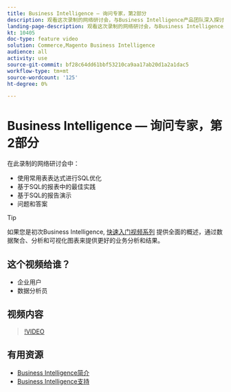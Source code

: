 ```yaml
---
title: Business Intelligence — 询问专家，第2部分
description: 观看这次录制的网络研讨会，与Business Intelligence产品团队深入探讨，包括基于SQL的报告。
landing-page-description: 观看这次录制的网络研讨会，与Business Intelligence产品团队深入探讨，包括基于SQL的报告。
kt: 10405
doc-type: feature video
solution: Commerce,Magento Business Intelligence
audience: all
activity: use
source-git-commit: bf28c64dd61bbf53210ca9aa17ab20d1a2a1dac5
workflow-type: tm+mt
source-wordcount: '125'
ht-degree: 0%

---
```


# Business Intelligence — 询问专家，第2部分

在此录制的网络研讨会中：

- 使用常用表表达式进行SQL优化
- 基于SQL的报表中的最佳实践
- 基于SQL的报告演示
- 问题和答案

>[!TIP]
>
>如果您是初次Business Intelligence, [快速入门视频系列](./../1-overview.md) 提供全面的概述，通过数据聚合、分析和可视化图表来提供更好的业务分析和结果。

## 这个视频给谁？

- 企业用户
- 数据分析员

## 视频内容

>[!VIDEO](https://video.tv.adobe.com/v/342410?quality=12&learn=on)

## 有用资源

- [Business Intelligence简介](https://docs.magento.com/mbi/getting-started/getting-started.html)
- [Business Intelligence支持](https://support.magento.com/hc/en-us/articles/360016730811)
